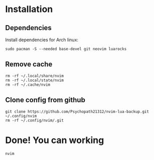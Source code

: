 # Installation
## Dependencies
Install dependencies for Arch linux: 
```
sudo pacman -S --needed base-devel git neovim luarocks 
```
## Remove cache
```
rm -rf ~/.local/share/nvim
rm -rf ~/.local/state/nvim
rm -rf ~/.cache/nvim
```
## Clone config from github
```
git clone https://github.com/Psychopath21312/nvim-lua-backup.git ~/.config/nvim
rm -rf ~/.config/nvim/.git
```
# Done! You can working
```
nvim
```


